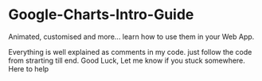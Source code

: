 # Google-Charts-Intro-Guide
Animated, customised and more... learn how to use them in your Web App. 
 
 
 Everything is well explained as comments in my code. just follow the code from strarting till end.
 Good Luck, Let me know if you stuck somewhere. Here to help
 
